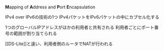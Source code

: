 **M**apping of **A**ddress and **P**ort **E**ncapsulation

IPv4 over IPv6の技術の1つ
IPv4パケットをIPv6パケットの中にカプセル化する

1つのグローバルIPアドレスがほかの利用者と共有される
利用者ごとにポート番号の範囲が割り当てられる

[[DS-Lite]]と違い、利用者側のルータでNATが行われる